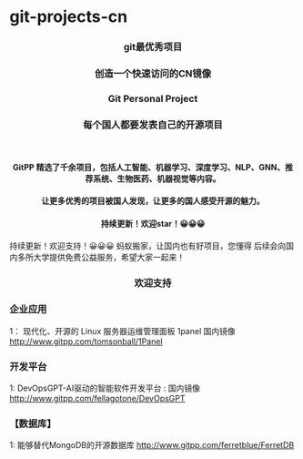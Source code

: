 # git-projects-cn
<h3 align="center">git最优秀项目</h3>

<h3 align="center">创造一个快速访问的CN镜像</h3>


<h3 align="center">Git Personal Project </h3>
 <h3 align="center"> 每个国人都要发表自己的开源项目</h3> <br>
 
<h4 align="center">GitPP 精选了千余项目，包括人工智能、机器学习、深度学习、NLP、GNN、推荐系统、生物医药、机器视觉等内容。</h4>
<h4 align="center">让更多优秀的项目被国人发现，让更多的国人感受开源的魅力。</h4>
<h4 align="center">持续更新！欢迎star！😀😀😀</h4>


持续更新！欢迎支持！😀😀😀 蚂蚁搬家，让国内也有好项目，您懂得
后续会向国内多所大学提供免费公益服务，希望大家一起来！

<h3 align="center">欢迎支持</h3>


<h3>企业应用</h3>

1： 现代化、开源的 Linux 服务器运维管理面板  1panel 国内镜像  http://www.gitpp.com/tomsonball/1Panel


<h3>开发平台</h3>

1: DevOpsGPT-AI驱动的智能软件开发平台 :   国内镜像 http://www.gitpp.com/fellagotone/DevOpsGPT


<h3>【数据库】</h3>

1: 能够替代MongoDB的开源数据库  http://www.gitpp.com/ferretblue/FerretDB


